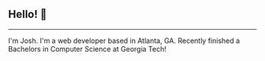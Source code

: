 ## Hello! 👋
---
I'm Josh.  I'm a web developer based in Atlanta, GA. Recently finished a Bachelors in Computer Science at Georgia Tech!
